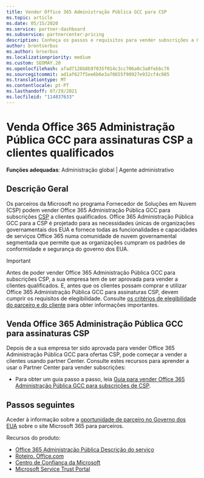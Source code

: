 ```yaml
---
title: Vender Office 365 Administração Pública GCC para CSP
ms.topic: article
ms.date: 05/15/2020
ms.service: partner-dashboard
ms.subservice: partnercenter-pricing
description: Conheça os passos e requisitos para vender subscrições a Office 365 Administração Pública GCC para a CSP a clientes ou empreiteiros qualificados do governo dos Estados Unidos.
author: brentserbus
ms.author: brserbus
ms.localizationpriority: medium
ms.custom: SEOMAY.20
ms.openlocfilehash: afad7126b8b97035f014c3cc706a0c3a0febbc76
ms.sourcegitcommit: ad1af627f5ee6b6e3a70655f90927e932cf4c985
ms.translationtype: MT
ms.contentlocale: pt-PT
ms.lasthandoff: 07/29/2021
ms.locfileid: "114837633"
---
```

# <a name="sell-office-365-government-gcc-for-csp-subscriptions-to-qualified-customers"></a>Venda Office 365 Administração Pública GCC para assinaturas CSP a clientes qualificados

**Funções adequadas**: Administração global | Agente administrativo


## <a name="overview"></a>Descrição Geral

Os parceiros da Microsoft no programa Fornecedor de Soluções em Nuvem (CSP) podem vender Office 365 Administração Pública GCC para subscrições [CSP](https://www.microsoft.com/microsoft-365/partners/governmentforCSP) a clientes qualificados. Office 365 Administração Pública GCC para a CSP é projetado para as necessidades únicas de organizações governamentais dos EUA e fornece todas as funcionalidades e capacidades de serviços Office 365 numa comunidade de nuvem governamental segmentada que permite que as organizações cumpram os padrões de conformidade e segurança do governo dos EUA. 

>[!IMPORTANT] 
>Antes de poder vender Office 365 Administração Pública GCC para subscrições CSP, a sua empresa tem de ser aprovada para vender a clientes qualificados. E, antes que os clientes possam comprar e utilizar Office 365 Administração Pública GCC para assinaturas CSP, devem cumprir os requisitos de elegibilidade. Consulte [os critérios de elegibilidade do parceiro e do cliente](csp-gcc-validate.md) para obter informações importantes.


## <a name="sell-office-365-government-gcc-for-csp-subscriptions"></a>Venda Office 365 Administração Pública GCC para assinaturas CSP

Depois de a sua empresa ter sido aprovada para vender Office 365 Administração Pública GCC para ofertas CSP, pode começar a vender a clientes usando partner Center. Consulte estes recursos para aprender a usar o Partner Center para vender subscrições: 

- Para obter um guia passo a passo, leia [Guia para vender Office 365 Administração Pública GCC para subscrições de CSP](https://go.microsoft.com/fwlink/?linkid=2007323).  


## <a name="next-steps"></a>Passos seguintes

Aceder à informação sobre a [oportunidade de parceiro no Governo dos EUA](https://www.microsoft.com/microsoft-365/partners/governmentforCSP) sobre o site Microsoft 365 para parceiros.

Recursos do produto:

- [Office 365 Administração Pública Descrição do serviço](/office365/servicedescriptions/office-365-platform-service-description/office-365-us-government/office-365-us-government)
- [Roteiro. Office.com](https://products.office.com/business/office-365-roadmap)
- [Centro de Confiança da Microsoft](https://www.microsoft.com/TrustCenter/)
- [Microsoft Service Trust Portal](https://aka.ms/STP)
